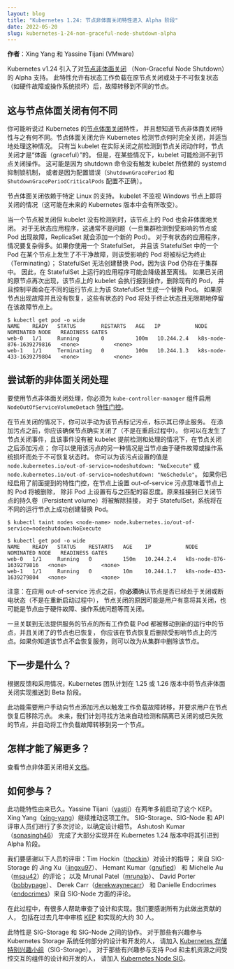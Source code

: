 ```yaml
---
layout: blog
title: "Kubernetes 1.24: 节点非体面关闭特性进入 Alpha 阶段"
date: 2022-05-20
slug: kubernetes-1-24-non-graceful-node-shutdown-alpha
---
```

<!--
layout: blog
title: "Kubernetes 1.24: Introducing Non-Graceful Node Shutdown Alpha"
date: 2022-05-20
slug: kubernetes-1-24-non-graceful-node-shutdown-alpha
-->

<!--
**Authors** Xing Yang and Yassine Tijani (VMware)
-->
**作者**：Xing Yang 和 Yassine Tijani (VMware)

<!--
Kubernetes v1.24 introduces alpha support for [Non-Graceful Node Shutdown](https://github.com/kubernetes/enhancements/tree/master/keps/sig-storage/2268-non-graceful-shutdown). 
This feature allows stateful workloads to failover to a different node after the original node is shutdown or in a non-recoverable state such as hardware failure or broken OS.
-->
Kubernetes v1.24 引入了对[节点非体面关闭](https://github.com/kubernetes/enhancements/tree/master/keps/sig-storage/2268-non-graceful-shutdown)
（Non-Graceful Node Shutdown）的 Alpha 支持。
此特性允许有状态工作负载在原节点关闭或处于不可恢复状态（如硬件故障或操作系统损坏）后，故障转移到不同的节点。

<!--
## How is this different from Graceful Node Shutdown
-->
## 这与节点体面关闭有何不同

<!--
You might have heard about the [Graceful Node Shutdown](/docs/concepts/architecture/nodes/#graceful-node-shutdown) capability of Kubernetes,
and are wondering how the Non-Graceful Node Shutdown feature is different from that. Graceful Node Shutdown
allows Kubernetes to detect when a node is shutting down cleanly, and handles that situation appropriately.
A Node Shutdown can be "graceful" only if the node shutdown action can be detected by the kubelet ahead
of the actual shutdown. However, there are cases where a node shutdown action may not be detected by
the kubelet. This could happen either because the shutdown command does not trigger the systemd inhibitor
locks mechanism that kubelet relies upon, or because of a configuration error
(the `ShutdownGracePeriod` and `ShutdownGracePeriodCriticalPods` are not configured properly).
-->
你可能听说过 Kubernetes 的[节点体面关闭](/zh-cn/docs/concepts/architecture/nodes/#graceful-node-shutdown)特性，
并且想知道节点非体面关闭特性与之有何不同。节点体面关闭允许 Kubernetes 检测节点何时完全关闭，并适当地处理这种情况。
只有当 kubelet 在实际关闭之前检测到节点关闭动作时，节点关闭才是“体面（graceful）”的。
但是，在某些情况下，kubelet 可能检测不到节点关闭操作。
这可能是因为 shutdown 命令没有触发 kubelet 所依赖的 systemd 抑制锁机制，
或者是因为配置错误（`ShutdownGracePeriod` 和 `ShutdownGracePeriodCriticalPods` 配置不正确）。

<!--
Graceful node shutdown relies on Linux-specific support. The kubelet does not watch for upcoming
shutdowns on Windows nodes (this may change in a future Kubernetes release).
-->
节点体面关闭依赖于特定 Linux 的支持。
kubelet 不监视 Windows 节点上即将关闭的情况（这可能在未来的 Kubernetes 版本中会有所改变）。

<!--
When a node is shutdown but without the kubelet detecting it, pods on that node
also shut down ungracefully. For stateless apps, that's often not a problem (a ReplicaSet adds a new pod once
the cluster detects that the affected node or pod has failed). For stateful apps, the story is more complicated.
If you use a StatefulSet and have a pod from that StatefulSet on a node that fails uncleanly, that affected pod
will be marked as terminating; the StatefulSet cannot create a replacement pod because the pod
still exists in the cluster.
As a result, the application running on the StatefulSet may be degraded or even offline. If the original, shut
down node comes up again, the kubelet on that original node reports in, deletes the existing pods, and
the control plane makes a replacement pod for that StatefulSet on a different running node.
If the original node has failed and does not come up, those stateful pods would be stuck in a
terminating status on that failed node indefinitely.
-->
当一个节点被关闭但 kubelet 没有检测到时，该节点上的 Pod 也会非体面地关闭。
对于无状态应用程序，这通常不是问题（一旦集群检测到受影响的节点或 Pod 出现故障，ReplicaSet 就会添加一个新的 Pod）。
对于有状态的应用程序，情况要复杂得多。如果你使用一个 StatefulSet，
并且该 StatefulSet 中的一个 Pod 在某个节点上发生了不干净故障，则该受影响的 Pod 将被标记为终止（Terminating）；
StatefulSet 无法创建替换 Pod，因为该 Pod 仍存在于集群中。
因此，在 StatefulSet 上运行的应用程序可能会降级甚至离线。
如果已关闭的原节点再次出现，该节点上的 kubelet 会执行报到操作，删除现有的 Pod，
并且控制平面会在不同的运行节点上为该 StatefulSet 生成一个替换 Pod。
如果原节点出现故障并且没有恢复，这些有状态的 Pod 将处于终止状态且无限期地停留在该故障节点上。

```
$ kubectl get pod -o wide
NAME    READY   STATUS        RESTARTS   AGE   IP           NODE                      NOMINATED NODE   READINESS GATES
web-0   1/1     Running       0          100m   10.244.2.4   k8s-node-876-1639279816   <none>           <none>
web-1   1/1     Terminating   0          100m   10.244.1.3   k8s-node-433-1639279804   <none>           <none>
```

<!--
## Try out the new non-graceful shutdown handling

To use the non-graceful node shutdown handling, you must enable the `NodeOutOfServiceVolumeDetach`
[feature gate](/docs/reference/command-line-tools-reference/feature-gates/) for the `kube-controller-manager`
component.
-->
## 尝试新的非体面关闭处理

要使用节点非体面关闭处理，你必须为 `kube-controller-manager` 组件启用
`NodeOutOfServiceVolumeDetach` [特性门控](/zh-cn/docs/reference/command-line-tools-reference/feature-gates/)。

<!--
In the case of a node shutdown, you can manually taint that node as out of service. You should make certain that
the node is truly shutdown (not in the middle of restarting) before you add that taint. You could add that
taint following a shutdown that the kubelet did not detect and handle in advance; another case where you
can use that taint is when the node is in a non-recoverable state due to a hardware failure or a broken OS.
The values you set for that taint can be `node.kubernetes.io/out-of-service=nodeshutdown: "NoExecute"`
or `node.kubernetes.io/out-of-service=nodeshutdown:" NoSchedule"`.
Provided you have enabled the feature gate mentioned earlier, setting the out-of-service taint on a Node
means that pods on the node will be deleted unless if there are matching tolerations on the pods.
Persistent volumes attached to the shutdown node will be detached, and for StatefulSets, replacement pods will
be created successfully on a different running node.
-->
在节点关闭的情况下，你可以手动为该节点标记污点，标示其已停止服务。
在添加污点之前，你应该确保节点确实关闭了（不是在重启过程中）。
你可以在发生了节点关闭事件，且该事件没有被 kubelet 提前检测和处理的情况下，在节点关闭之后添加污点；
你可以使用该污点的另一种情况是当节点由于硬件故障或操作系统损坏而处于不可恢复状态时。
你可以为该污点设置的值是 `node.kubernetes.io/out-of-service=nodeshutdown: "NoExecute"` 或
`node.kubernetes.io/out-of-service=nodeshutdown: "NoSchedule"`。
如果你已经启用了前面提到的特性门控，在节点上设置 out-of-service 污点意味着节点上的 Pod 将被删除，
除非 Pod 上设置有与之匹配的容忍度。原来挂接到已关闭节点的持久卷（Persistent volume）将被解除挂接，
对于 StatefulSet，系统将在不同的运行节点上成功创建替换 Pod。

```
$ kubectl taint nodes <node-name> node.kubernetes.io/out-of-service=nodeshutdown:NoExecute

$ kubectl get pod -o wide
NAME    READY   STATUS    RESTARTS   AGE    IP           NODE                      NOMINATED NODE   READINESS GATES
web-0   1/1     Running   0          150m   10.244.2.4   k8s-node-876-1639279816   <none>           <none>
web-1   1/1     Running   0          10m    10.244.1.7   k8s-node-433-1639279804   <none>           <none>
```

<!--
Note: Before applying the out-of-service taint, you **must** verify that a node is already in shutdown or power off state (not in the middle of restarting), 
either because the user intentionally shut it down or the node is down due to hardware failures, OS issues, etc.
-->
注意：在应用 out-of-service 污点之前，你**必须**确认节点是否已经处于关闭或断电状态（不是在重新启动过程中），
节点关闭的原因可能是用户有意将其关闭，也可能是节点由于硬件故障、操作系统问题等而关闭。

<!--
Once all the workload pods that are linked to the out-of-service node are moved to a new running node, and the shutdown node has been recovered, you should remove
that taint on the affected node after the node is recovered.
If you know that the node will not return to service, you could instead delete the node from the cluster.
-->
一旦关联到无法提供服务的节点的所有工作负载 Pod 都被移动到新的运行中的节点，并且关闭了的节点也已恢复，
你应该在节点恢复后删除受影响节点上的污点。如果你知道该节点不会恢复服务，则可以改为从集群中删除该节点。

<!--
## What’s next?

Depending on feedback and adoption, the Kubernetes team plans to push the Non-Graceful Node Shutdown implementation to Beta in either 1.25 or 1.26.
-->
## 下一步是什么？

根据反馈和采用情况，Kubernetes 团队计划在 1.25 或 1.26 版本中将节点非体面关闭实现推送到 Beta 阶段。

<!--
This feature requires a user to manually add a taint to the node to trigger workloads failover and remove the taint after the node is recovered. 
In the future, we plan to find ways to automatically detect and fence nodes that are shutdown/failed and automatically failover workloads to another node.
-->
此功能需要用户手动向节点添加污点以触发工作负载故障转移，并要求用户在节点恢复后移除污点。
未来，我们计划寻找方法来自动检测和隔离已关闭的或已失败的节点，并自动将工作负载故障转移到另一个节点。

<!--
## How can I learn more?

Check out the [documentation](/docs/concepts/architecture/nodes/#non-graceful-node-shutdown)
for non-graceful node shutdown.
-->
## 怎样才能了解更多？

查看节点非体面关闭相关[文档](/zh-cn/docs/concepts/architecture/nodes/#non-graceful-node-shutdown)。

<!--
## How to get involved?
-->
## 如何参与？

<!--
This feature has a long story. Yassine Tijani ([yastij](https://github.com/yastij)) started the KEP more than two years ago. 
Xing Yang ([xing-yang](https://github.com/xing-yang)) continued to drive the effort. 
There were many discussions among SIG Storage, SIG Node, and API reviewers to nail down the design details. 
Ashutosh Kumar ([sonasingh46](https://github.com/sonasingh46)) did most of the implementation and brought it to Alpha in Kubernetes 1.24.
-->
此功能特性由来已久。Yassine Tijani（[yastij](https://github.com/yastij)）在两年多前启动了这个 KEP。
Xing Yang（[xing-yang](https://github.com/xing-yang)）继续推动这项工作。
SIG-Storage、SIG-Node 和 API 评审人员们进行了多次讨论，以确定设计细节。
Ashutosh Kumar（[sonasingh46](https://github.com/sonasingh46)）
完成了大部分实现并在 Kubernetes 1.24 版本中将其引进到 Alpha 阶段。

<!--
We want to thank the following people for their insightful reviews: Tim Hockin  ([thockin](https://github.com/thockin)) for his guidance on the design, 
Jing Xu ([jingxu97](https://github.com/jingxu97)), Hemant Kumar ([gnufied](https://github.com/gnufied)), and Michelle Au ([msau42](https://github.com/msau42)) for reviews from SIG Storage side, 
and Mrunal Patel ([mrunalp](https://github.com/mrunalp)), David Porter ([bobbypage](https://github.com/bobbypage)), Derek Carr ([derekwaynecarr](https://github.com/derekwaynecarr)), 
and Danielle Endocrimes ([endocrimes](https://github.com/endocrimes)) for reviews from SIG Node side.
-->
我们要感谢以下人员的评审：Tim Hockin（[thockin](https://github.com/thockin)）对设计的指导；
来自 SIG-Storage 的 Jing Xu（[jingxu97](https://github.com/jingxu97)）、
Hemant Kumar（[gnufied](https://github.com/gnufied)）
和 Michelle Au（[msau42](https://github.com/msau42)）的评论；
以及 Mrunal Patel（[mrunalp](https://github.com/mrunalp)）、
David Porter（[bobbypage](https://github.com/bobbypage)）、
Derek Carr（[derekwaynecarr](https://github.com/derekwaynecarr)）
和 Danielle Endocrimes（[endocrimes](https://github.com/endocrimes)）来自 SIG-Node 方面的评论。

<!--
There are many people who have helped review the design and implementation along the way. 
We want to thank everyone who has contributed to this effort including the about 30 people who have reviewed the [KEP](https://github.com/kubernetes/enhancements/pull/1116) and implementation over the last couple of years.
-->
在此过程中，有很多人帮助审查了设计和实现。我们要感谢所有为此做出贡献的人，
包括在过去几年中审核 [KEP](https://github.com/kubernetes/enhancements/pull/1116) 和实现的大约 30 人。

<!--
This feature is a collaboration between SIG Storage and SIG Node. 
For those interested in getting involved with the design and development of any part of the Kubernetes Storage system, 
join the [Kubernetes Storage Special Interest Group](https://github.com/kubernetes/community/tree/master/sig-storage) (SIG). 
For those interested in getting involved with the design and development of the components that support the controlled interactions between pods and host resources, 
join the [Kubernetes Node SIG](https://github.com/kubernetes/community/tree/master/sig-node).
-->
此特性是 SIG-Storage 和 SIG-Node 之间的协作。
对于那些有兴趣参与 Kubernetes Storage 系统任何部分的设计和开发的人，
请加入 [Kubernetes 存储特别兴趣小组](https://github.com/kubernetes/community/tree/master/sig-storage)（SIG-Storage）。
对于那些有兴趣参与支持 Pod 和主机资源之间受控交互的组件的设计和开发的人，
请加入 [Kubernetes Node SIG](https://github.com/kubernetes/community/tree/master/sig-node)。
